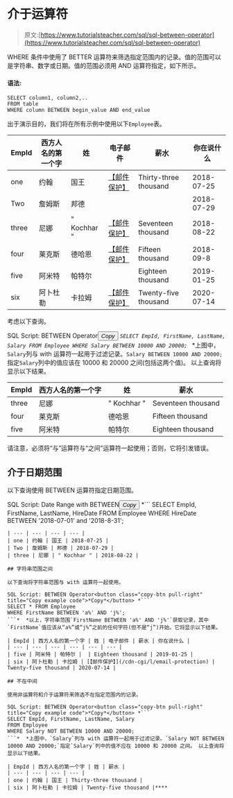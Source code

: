 # 介于运算符

> 原文:[https://www.tutorialsteacher.com/sql/sql-between-operator](https://www.tutorialsteacher.com/sql/sql-between-operator)

WHERE 条件中使用了 BETTER 运算符来筛选指定范围内的记录。值的范围可以是字符串、数字或日期。值的范围必须用 AND 运算符指定，如下所示。

#### 语法:

```
SELECT column1, column2,..
FROM table
WHERE column BETWEEN begin_value AND end_value 
```

出于演示目的，我们将在所有示例中使用以下`Employee`表。

| EmpId | 西方人名的第一个字 | 姓 | 电子邮件 | 薪水 | 你在说什么 |
| --- | --- | --- | --- | --- | --- |
| one | 约翰 | 国王 | [【邮件保护】](/cdn-cgi/l/email-protection) | Thirty-three thousand | 2018-07-25 |
| Two | 詹姆斯 | 邦德 |  |  | 2018-07-29 |
| three | 尼娜 | " Kochhar " | [【邮件保护】](/cdn-cgi/l/email-protection) | Seventeen thousand | 2018-08-22 |
| four | 莱克斯 | 德哈恩 | [【邮件保护】](/cdn-cgi/l/email-protection) | Fifteen thousand | 2018-09-8 |
| five | 阿米特 | 帕特尔 |  | Eighteen thousand | 2019-01-25 |
| six | 阿卜杜勒 | 卡拉姆 | [【邮件保护】](/cdn-cgi/l/email-protection) | Twenty-five thousand | 2020-07-14 |

考虑以下查询。

SQL Script: BETWEEN Operator<button class="copy-btn pull-right" title="Copy example code">*Copy*</button> *```
SELECT EmpId, FirstName, LastName, Salary
FROM Employee
WHERE Salary BETWEEN 10000 AND 20000; 
```*  *上图中，`Salary`列与 with 运算符一起用于过滤记录。`Salary BETWEEN 10000 AND 20000;`指定`Salary`列中的值应该在 10000 和 20000 之间(包括这两个值)。 以上查询将显示以下结果。

| EmpId | 西方人名的第一个字 | 姓 | 薪水 |
| --- | --- | --- | --- |
| three | 尼娜 | " Kochhar " | Seventeen thousand |
| four | 莱克斯 | 德哈恩 | Fifteen thousand |
| five | 阿米特 | 帕特尔 | Eighteen thousand |

请注意，必须将“与”运算符与“之间”运算符一起使用；否则，它将引发错误。

## 介于日期范围

以下查询使用 BETWEEN 运算符指定日期范围。

SQL Script: Date Range with BETWEEN<button class="copy-btn pull-right" title="Copy example code">*Copy*</button> *```
SELECT EmpId, FirstName, LastName, HireDate
FROM Employee
WHERE HireDate BETWEEN '2018-07-01' and '2018-8-31'; 
```*  *| EmpId | 西方人名的第一个字 | 姓 | 你在说什么 |
| --- | --- | --- | --- |
| one | 约翰 | 国王 | 2018-07-25 |
| Two | 詹姆斯 | 邦德 | 2018-07-29 |
| three | 尼娜 | " Kochhar " | 2018-08-22 |

## 字符串范围之间

以下查询将字符串范围与 with 运算符一起使用。

SQL Script: BETWEEN Operator<button class="copy-btn pull-right" title="Copy example code">*Copy*</button> *```
SELECT * FROM Employee
WHERE FirstName BETWEEN 'a%' AND 'j%'; 
```*  *以上，字符串范围`FirstName BETWEEN 'a%' AND 'j%'`获取记录，其中`FirstName`值应该从“a%”或“j%”之前的任何字符(但不是“j”)开始。它将显示以下结果。

| EmpId | 西方人名的第一个字 | 姓 | 电子邮件 | 薪水 | 你在说什么 |
| --- | --- | --- | --- | --- | --- |
| five | 阿米特 | 帕特尔 |  | Eighteen thousand | 2019-01-25 |
| six | 阿卜杜勒 | 卡拉姆 | [【邮件保护】](/cdn-cgi/l/email-protection) | Twenty-five thousand | 2020-07-14 |

## 不在中间

使用非运算符和介于运算符来筛选不在指定范围内的记录。

SQL Script: BETWEEN Operator<button class="copy-btn pull-right" title="Copy example code">*Copy*</button> *```
SELECT EmpId, FirstName, LastName, Salary
FROM Employee
WHERE Salary NOT BETWEEN 10000 AND 20000; 
```*  *上图中，`Salary`列与 with 运算符一起用于过滤记录。`Salary NOT BETWEEN 10000 AND 20000;`指定`Salary`列中的值不应在 10000 和 20000 之间。 以上查询将显示以下结果。

| EmpId | 西方人名的第一个字 | 姓 | 薪水 |
| --- | --- | --- | --- |
| one | 约翰 | 国王 | Thirty-three thousand |
| six | 阿卜杜勒 | 卡拉姆 | Twenty-five thousand |****